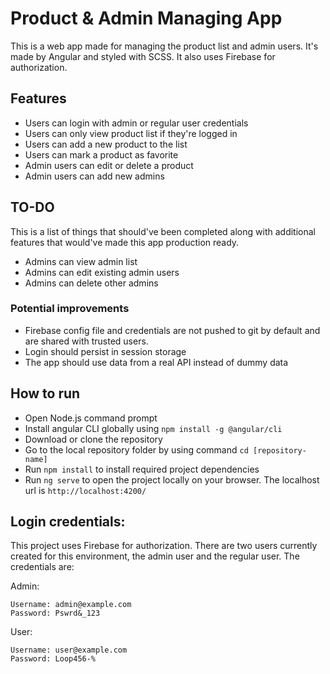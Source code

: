 # Product & Admin Managing App

This is a web app made for managing the product list and admin users. It's made by Angular and styled with SCSS. It also uses Firebase for authorization.

## Features

* Users can login with admin or regular user credentials 
* Users can only view product list if they're logged in
* Users can add a new product to the list
* Users can mark a product as favorite 
* Admin users can edit or delete a product
* Admin users can add new admins

## TO-DO 

This is a list of things that should've been completed along with additional features that would've made this app production ready. 

* Admins can view admin list 
* Admins can edit existing admin users 
* Admins can delete other admins

### Potential improvements

* Firebase config file and credentials are not pushed to git by default and are shared with trusted users.
* Login should persist in session storage
* The app should use data from a real API instead of dummy data

## How to run

* Open Node.js command prompt 
* Install angular CLI globally using `npm install -g @angular/cli`
* Download or clone the repository
* Go to the local repository folder by using command `cd [repository-name]`
* Run `npm install` to install required project dependencies
* Run `ng serve` to open the project locally on your browser. The localhost url is `http://localhost:4200/`

## Login credentials:

This project uses Firebase for authorization. There are two users currently created for this environment, the admin user and the regular user. The credentials are:

Admin:
```
Username: admin@example.com
Password: Pswrd&_123
```

User:
```
Username: user@example.com 
Password: Loop456-%
```